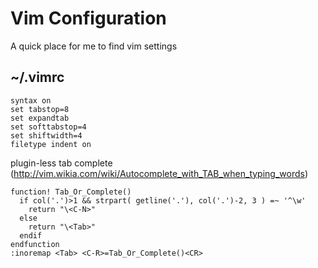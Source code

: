 # Vim Configuration
A quick place for me to find vim settings

## ~/.vimrc
```
syntax on
set tabstop=8
set expandtab
set softtabstop=4
set shiftwidth=4
filetype indent on
```

plugin-less tab complete (http://vim.wikia.com/wiki/Autocomplete_with_TAB_when_typing_words)
```
function! Tab_Or_Complete()
  if col('.')>1 && strpart( getline('.'), col('.')-2, 3 ) =~ '^\w'
    return "\<C-N>"
  else
    return "\<Tab>"
  endif
endfunction
:inoremap <Tab> <C-R>=Tab_Or_Complete()<CR>
```

